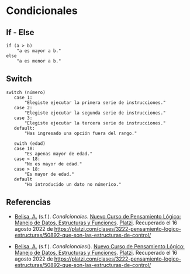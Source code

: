 # Condicionales
## If - Else

```
if (a > b)
	"a es mayor a b."
else
	"a es menor a b."
```
## Switch

 ```
 switch (número)
	case 1:
		"Elegiste ejecutar la primera serie de instrucciones."
	case 2:
		"Elegiste ejecutar la segunda serie de instrucciones."
	case 3: 
		"Elegiste ejecutar la tercera serie de instrucciones."
	default:
		"Has ingresado una opción fuera del rango."

	swith (edad)
	case 18: 
		"Es apenas mayor de edad."
	case < 18:
		"No es mayor de edad."
	case > 18:
		"Es mayor de edad."
	default
		"Ha introducido un dato no númerico."
```

## Referencias

- [Belisa, A.](https://platzi.com/profes/anabelisam_/) (s.f.). _Condicionales_. [Nuevo Curso de Pensamiento Lógico: Manejo de Datos, Estructuras y Funciones](https://platzi.com/cursos/pensamiento-logico-estructuras/). [Platzi](https://platzi.com/home). Recuperado el 16 agosto 2022 de https://platzi.com/clases/3222-pensamiento-logico-estructuras/50892-que-son-las-estructuras-de-control/

- [Belisa, A.](https://platzi.com/profes/anabelisam_/) (s.f.). _Condicionales_(). [Nuevo Curso de Pensamiento Lógico: Manejo de Datos, Estructuras y Funciones](https://platzi.com/cursos/pensamiento-logico-estructuras/). [Platzi](https://platzi.com/home). Recuperado el 16 agosto 2022 de https://platzi.com/clases/3222-pensamiento-logico-estructuras/50892-que-son-las-estructuras-de-control/
